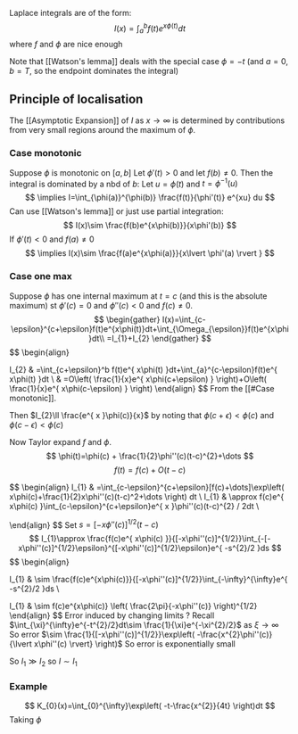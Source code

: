 Laplace integrals are of the form:
$$
I(x)=\int_{a}^b f(t)e^{x\phi(t)}dt
$$
where $f$ and $\phi$ are nice enough

Note that [[Watson's lemma]] deals with the special case $\phi=-t$ (and $a=0$, $b=T$, so the endpoint dominates the integral)

## Principle of localisation
The [[Asymptotic Expansion]] of $I$ as $x\to \infty$ is determined by contributions from very small regions around the maximum of $\phi$.

### Case monotonic
Suppose $\phi$ is monotonic on $[a,b]$
Let $\phi'(t)>0$ and let $f(b)\neq 0$.
Then the integral is dominated by a nbd of $b$:
Let $u=\phi(t)$ and $t=\phi ^{-1}(u)$
$$
\implies I=\int_{\phi(a)}^{\phi(b)} \frac{f(t)}{\phi'(t)} e^{xu} du
$$
Can use [[Watson's lemma]] or just use partial integration:
$$
I(x)\sim \frac{f(b)e^{x\phi(b)}}{x\phi'(b)}
$$
If $\phi'(t)<0$ and $f(a)\neq 0$ 
$$
\implies I(x)\sim  \frac{f(a)e^{x\phi(a)}}{x\lvert \phi'(a) \rvert }
$$
### Case one max
Suppose $\phi$ has one internal maximum at $t=c$ (and this is the absolute maximum) st $\phi'(c)=0$ and $\phi''(c)<0$ and $f(c)\neq 0$.
$$
\begin{gather}
I(x)=\int_{c-\epsilon}^{c+\epsilon}f(t)e^{x\phi(t)}dt+\int_{\Omega_{\epsilon}}f(t)e^{x\phi}dt\\
=I_{1}+I_{2}
\end{gather}
$$
$$
\begin{align}

I_{2} & =\int_{c+\epsilon}^b f(t)e^{ x\phi(t) }dt+\int_{a}^{c-\epsilon}f(t)e^{ x\phi(t) }dt \\
 & =O\left( \frac{1}{x}e^{ x\phi(c+\epsilon) } \right)+O\left( \frac{1}{x}e^{ x\phi(c-\epsilon) } \right)
\end{align}
$$
From the [[#Case monotonic]].

Then $I_{2}\ll \frac{e^{ x }\phi(c)}{x}$ by noting that $\phi(c+\epsilon)<\phi(c)$ and $\phi(c-\epsilon)<\phi(c)$

Now Taylor expand $f$ and $\phi$.
$$
\phi(t)=\phi(c) + \frac{1}{2}\phi''(c)(t-c)^{2}+\dots
$$
$$
f(t)=f(c)+O(t-c)
$$

$$
\begin{align}
I_{1} & =\int_{c-\epsilon}^{c+\epsilon}[f(c)+\dots]\exp\left( x\phi(c)+\frac{1}{2}x\phi''(c)(t-c)^2+\dots \right) dt \\
I_{1} & \approx f(c)e^{ x\phi(c) }\int_{c-\epsilon}^{c+\epsilon}e^{ x }\phi''(c)(t-c)^{2} / 2dt \\

\end{align}
$$
Set $s=[-x\phi''(c)]^{1/2}(t-c)$
$$
I_{1}\approx \frac{f(c)e^{ x\phi(c) }}{[-x\phi''(c)]^{1/2}}\int_{-[-x\phi''(c)]^{1/2}\epsilon}^{[-x\phi''(c)]^{1/2}\epsilon}e^{ -s^{2}/2 }ds
$$
$$
\begin{align}

I_{1} & \sim \frac{f(c)e^{x\phi(c)}}{[-x\phi''(c)]^{1/2}}\int_{-\infty}^{\infty}e^{ -s^{2}/2 }ds \\

I_{1} & \sim f(c)e^{x\phi(c)} \left( \frac{2\pi}{-x\phi''(c)} \right)^{1/2}
\end{align}
$$
Error induced by changing limits ? 
Recall $\int_{\xi}^{\infty}e^{-t^{2}/2}dt\sim \frac{1}{\xi}e^{-\xi^{2}/2}$ as $\xi\to \infty$
So error $\sim \frac{1}{[-x\phi''(c)]^{1/2}}\exp\left( -\frac{x^{2}\phi''(c)}{\lvert x\phi''(c) \rvert} \right)$
So error is exponentially small

So $I_{1}\gg I_{2}$ so $I\sim I_{1}$

### Example
$$
K_{0}(x)=\int_{0}^{\infty}\exp\left( -t-\frac{x^{2}}{4t} \right)dt
$$
Taking $\phi$